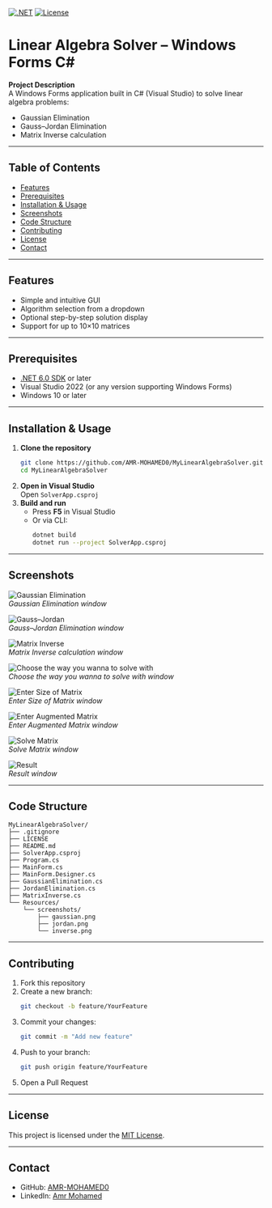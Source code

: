 <!-- Badges -->

[![.NET](https://img.shields.io/badge/.NET-6.0-blue)](https://dotnet.microsoft.com/)
[![License](https://img.shields.io/badge/License-MIT-green)](LICENSE)

# Linear Algebra Solver – Windows Forms C#

**Project Description**  
A Windows Forms application built in C# (Visual Studio) to solve linear algebra problems:

- Gaussian Elimination
- Gauss–Jordan Elimination
- Matrix Inverse calculation

---

## Table of Contents

- [Features](#features)
- [Prerequisites](#prerequisites)
- [Installation & Usage](#installation--usage)
- [Screenshots](#screenshots)
- [Code Structure](#code-structure)
- [Contributing](#contributing)
- [License](#license)
- [Contact](#contact)

---

## Features

- Simple and intuitive GUI
- Algorithm selection from a dropdown
- Optional step-by-step solution display
- Support for up to 10×10 matrices

---

## Prerequisites

- [.NET 6.0 SDK](https://dotnet.microsoft.com/download/dotnet/6.0) or later
- Visual Studio 2022 (or any version supporting Windows Forms)
- Windows 10 or later

---

## Installation & Usage

1. **Clone the repository**
   ```bash
   git clone https://github.com/AMR-MOHAMED0/MyLinearAlgebraSolver.git
   cd MyLinearAlgebraSolver
   ```
2. **Open in Visual Studio**  
   Open `SolverApp.csproj`
3. **Build and run**
   - Press **F5** in Visual Studio
   - Or via CLI:
     ```bash
     dotnet build
     dotnet run --project SolverApp.csproj
     ```

---

## Screenshots

![Gaussian Elimination](Resources/screenshots/gaussian.png)  
_Gaussian Elimination window_

![Gauss–Jordan](Resources/screenshots/jordan.png)  
_Gauss–Jordan Elimination window_

![Matrix Inverse](Resources/screenshots/inverse.png)  
_Matrix Inverse calculation window_

![Choose the way you wanna to solve with](Resources/screenshots/Choose_the_way_you_wanna_to_solve_with.png)  
_Choose the way you wanna to solve with window_

![Enter Size of Matrix](Resources/screenshots/Enter_Size_of_Matrix.png)  
_Enter Size of Matrix window_

![Enter Augmented Matrix](Resources/screenshots/Enter_Augmented_Matrix.png)  
_Enter Augmented Matrix window_

![Solve Matrix](Resources/screenshots/Solve_Matrix.png)  
_Solve Matrix window_

![Result](Resources/screenshots/Result.png)  
_Result window_

---

## Code Structure

```
MyLinearAlgebraSolver/
├── .gitignore
├── LICENSE
├── README.md
├── SolverApp.csproj
├── Program.cs
├── MainForm.cs
├── MainForm.Designer.cs
├── GaussianElimination.cs
├── JordanElimination.cs
├── MatrixInverse.cs
└── Resources/
    └── screenshots/
        ├── gaussian.png
        ├── jordan.png
        └── inverse.png
```

---

## Contributing

1. Fork this repository
2. Create a new branch:
   ```bash
   git checkout -b feature/YourFeature
   ```
3. Commit your changes:
   ```bash
   git commit -m "Add new feature"
   ```
4. Push to your branch:
   ```bash
   git push origin feature/YourFeature
   ```
5. Open a Pull Request

---

## License

This project is licensed under the [MIT License](LICENSE).

---

## Contact

- GitHub: [AMR-MOHAMED0](https://github.com/AMR-MOHAMED0)
- LinkedIn: [Amr Mohamed](https://www.linkedin.com/in/amr-mohamed-88586b294/)

```

```
